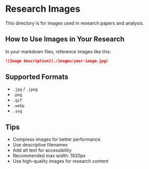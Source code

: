 # Research Images

This directory is for images used in research papers and analysis.

## How to Use Images in Your Research

In your markdown files, reference images like this:

```markdown
![Image Description](./images/your-image.jpg)
```

## Supported Formats
- `.jpg` / `.jpeg`
- `.png`
- `.gif`
- `.webp`
- `.svg`

## Tips
- Compress images for better performance
- Use descriptive filenames
- Add alt text for accessibility
- Recommended max width: 1920px
- Use high-quality images for research content